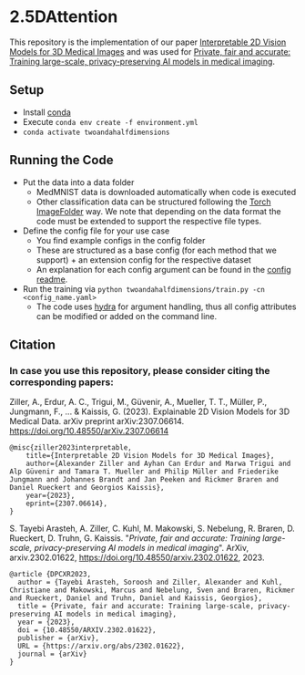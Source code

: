 # 2.5DAttention
This repository is the implementation of our paper [Interpretable 2D Vision Models for 3D Medical Images](https://arxiv.org/abs/2307.06614) and was used for [Private, fair and accurate: Training large-scale, privacy-preserving AI models in medical imaging](https://arxiv.org/abs/2302.01622). 

## Setup
 - Install [conda](https://conda.io/projects/conda/en/latest/user-guide/install/index.html)
 - Execute ```conda env create -f environment.yml```
 - ```conda activate twoandahalfdimensions```

## Running the Code
 - Put the data into a data folder
    - MedMNIST data is downloaded automatically when code is executed
    - Other classification data can be structured following the [Torch ImageFolder](https://pytorch.org/vision/stable/generated/torchvision.datasets.ImageFolder.html) way. We note that depending on the data format the code must be extended to support the respective file types.
  - Define the config file for your use case
    - You find example configs in the config folder
    - These are structured as a base config (for each method that we support) + an extension config for the respective dataset
    - An explanation for each config argument can be found in the [config readme](configs/README.md).
  - Run the training via ```python twoandahalfdimensions/train.py -cn <config_name.yaml>```
    - The code uses [hydra](https://hydra.cc/) for argument handling, thus all config attributes can be modified or added on the command line. 

## Citation

### In case you use this repository, please consider citing the corresponding papers:


Ziller, A., Erdur, A. C., Trigui, M., Güvenir, A., Mueller, T. T., Müller, P., Jungmann, F., ... & Kaissis, G. (2023). Explainable 2D Vision Models for 3D Medical Data. arXiv preprint arXiv:2307.06614. https://doi.org/10.48550/arXiv.2307.06614

    @misc{ziller2023interpretable,
        title={Interpretable 2D Vision Models for 3D Medical Images}, 
        author={Alexander Ziller and Ayhan Can Erdur and Marwa Trigui and Alp Güvenir and Tamara T. Mueller and Philip Müller and Friederike Jungmann and Johannes Brandt and Jan Peeken and Rickmer Braren and Daniel Rueckert and Georgios Kaissis},
        year={2023},
        eprint={2307.06614},
    }


S. Tayebi Arasteh, A. Ziller, C. Kuhl, M. Makowski, S. Nebelung, R. Braren, D. Rueckert, D. Truhn, G. Kaissis. "*Private, fair and accurate: Training large-scale, privacy-preserving AI models in medical imaging*". ArXiv, arxiv.2302.01622, https://doi.org/10.48550/arxiv.2302.01622, 2023.

    @article {DPCXR2023,
      author = {Tayebi Arasteh, Soroosh and Ziller, Alexander and Kuhl, Christiane and Makowski, Marcus and Nebelung, Sven and Braren, Rickmer and Rueckert, Daniel and Truhn, Daniel and Kaissis, Georgios},
      title = {Private, fair and accurate: Training large-scale, privacy-preserving AI models in medical imaging},
      year = {2023},
      doi = {10.48550/ARXIV.2302.01622},
      publisher = {arXiv},
      URL = {https://arxiv.org/abs/2302.01622},
      journal = {arXiv}
    }